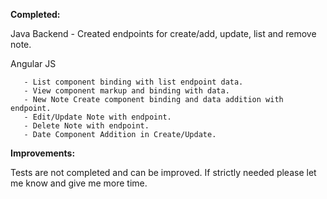 **Completed:**

Java Backend - Created endpoints for create/add, update, list and remove note.

Angular JS
       
       - List component binding with list endpoint data.
       - View component markup and binding with data.
       - New Note Create component binding and data addition with endpoint.
       - Edit/Update Note with endpoint.
       - Delete Note with endpoint.
       - Date Component Addition in Create/Update. 

**Improvements:**

Tests are not completed and can be improved. If strictly needed please let me know and give me more time.